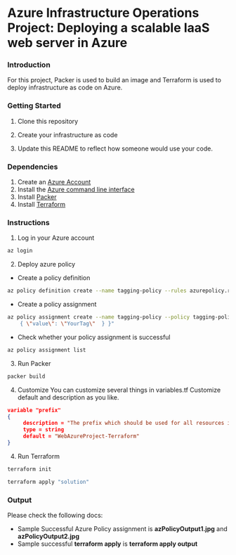 # Azure Infrastructure Operations Project: Deploying a scalable IaaS web server in Azure

### Introduction
For this project, Packer is used to build an image and Terraform is used to deploy infrastructure as code on Azure.

### Getting Started
1. Clone this repository

2. Create your infrastructure as code

3. Update this README to reflect how someone would use your code.

### Dependencies
1. Create an [Azure Account](https://portal.azure.com) 
2. Install the [Azure command line interface](https://docs.microsoft.com/en-us/cli/azure/install-azure-cli?view=azure-cli-latest)
3. Install [Packer](https://www.packer.io/downloads)
4. Install [Terraform](https://www.terraform.io/downloads.html)

### Instructions
1. Log in your Azure account
 ```bash
az login
 ```
2. Deploy azure policy 
 - Create a policy definition
```bash
az policy definition create --name tagging-policy --rules azurepolicy.rules.json --params azurePolicy.parm.json
```
- Create a policy assignment
```bash
az policy assignment create --name tagging-policy --policy tagging-policy --params "{ \"tagName\": 
    { \"value\": \"YourTag\"  } }"
```
- Check whether your policy assignment is successful
```bash
az policy assignment list
```
3.  Run Packer
```bash
packer build
```
4. Customize 
You can customize several things in variables.tf 
Customize default and description as you like.
```json
variable "prefix" 
{
     description = "The prefix which should be used for all resources in this example"
     type = string
     default = "WebAzureProject-Terraform"
}
```

4. Run Terraform
```bash
terraform init
```
```bash
terraform apply "solution"
```

### Output
Please check the following docs:
- Sample Successful Azure Policy assignment is **azPolicyOutput1.jpg** and **azPolicyOutput2.jpg**
- Sample successful **terraform apply** is **terraform apply output**


